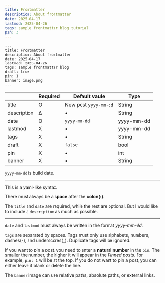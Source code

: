 ```yaml
---
title: Frontmatter
description: About frontmatter
date: 2025-04-17
lastmod: 2025-04-26
tags: sample frontmatter blog tutorial
pin: 3
---
```


```
---
title: Frontmatter
description: About frontmatter
date: 2025-04-17
lastmod: 2025-04-26
tags: sample frontmatter blog
draft: true
pin: 1
banner: image.png
---
```

||Required|Default vaule|Type|
|---|---|---|---|
|title|O|New post `yyyy-mm-dd`|String|
|description|∆|•|String|
|date|O|`yyyy-mm-dd`|yyyy-mm-dd|
|lastmod|X|•|yyyy-mm-dd|
|tags|X|•|String|
|draft|X|`false`|bool|
|pin|X|•|int|
|banner|X|•|String|

`yyyy-mm-dd` is build date.

---

This is a yaml-like syntax. 

There must always be a **space** after the **colon(:)**. 

The `title` and `date` are required, while the rest are optional. But I would like to include a `description` as much as possible.

---

`date` and `lastmod` must always be written in the format *yyyy-mm-dd*. 

`tags` are separated by spaces. Tags must only use alphabets, numbers, dashes(-), and underscores(_). Duplicate tags will be ignored.

If you want to pin a post, you need to enter a **natural number** in the `pin`. The smaller the number, the higher it will appear in the *Pinned posts*. For example, `pin: 1` will be at the top. If you do not want to pin a post, you can either leave it blank or delete the line.

The `banner` image can use relative paths, absolute paths, or external links. 
